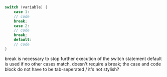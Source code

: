 ``` c++
switch (variable) {
	case 1:
	// code
	break;
	case 2:
	// code
	break;
	default:
	// code
}
```

break is necessary to stop further execution of the switch statement
default is used if no other cases match, doesn't require a break;
the case and code block do not have to be tab-seperated / it's not stylish?